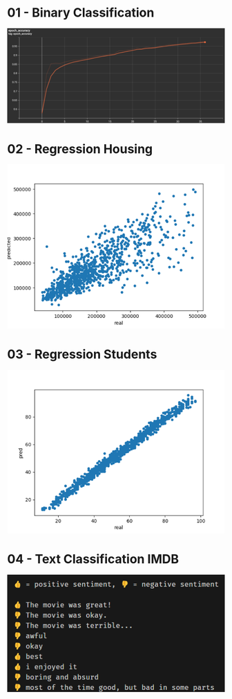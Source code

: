 # 01 - Binary Classification
![binary classification](readme/01.png)

# 02 - Regression Housing
![regression housing](readme/02.png)

# 03 - Regression Students
![regression students](readme/03.png)

# 04 - Text Classification IMDB
![text classification imdb](readme/04.png)
